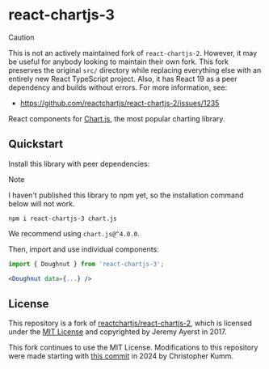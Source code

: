 # react-chartjs-3

> [!CAUTION]
> This is not an actively maintained fork of `react-chartjs-2`. However, it may be useful for anybody looking to maintain their own fork. This fork preserves the original `src/` directory while replacing everything else with an entirely new React TypeScript project. Also, it has React 19 as a peer dependency and builds without errors.
> For more information, see:
>
> - https://github.com/reactchartjs/react-chartjs-2/issues/1235

React components for <a href="https://www.chartjs.org">Chart.js</a>, the most popular charting library.

## Quickstart

Install this library with peer dependencies:

> [!NOTE]
> I haven't published this library to npm yet, so the installation command below will not work.

```
npm i react-chartjs-3 chart.js
```

We recommend using `chart.js@^4.0.0`.

Then, import and use individual components:

```jsx
import { Doughnut } from 'react-chartjs-3';

<Doughnut data={...} />
```

## License

This repository is a fork of [reactchartjs/react-chartjs-2](https://github.com/reactchartjs/react-chartjs-2), which is licensed under the [MIT License](LICENSE) and copyrighted by Jeremy Ayerst in 2017.

This fork continues to use the MIT License. Modifications to this repository were made starting with [this commit](https://github.com/ChrisCrossCrash/react-chartjs-2/commit/a136a537dc026ae9238e0d24fd1d649501651443) in 2024 by Christopher Kumm.
